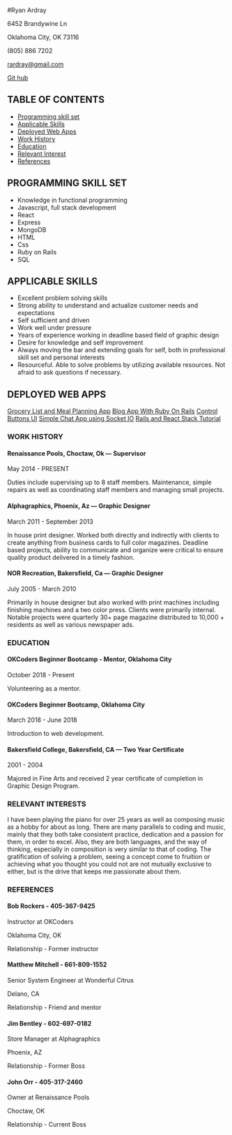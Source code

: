 #Ryan Ardray

6452 Brandywine Ln

Oklahoma City, OK 73116

(805) 886 7202

rardray@gmail.com

[Git hub](https://github.com/rardray)

## TABLE OF CONTENTS

- [Programming skill set](#programming-skill-set)
- [Applicable Skills](#applicable-skills)
- [Deployed Web Apps](#deployed-web-apps)
- [Work History](#work-history)
- [Education](#education)
- [Relevant Interest](#relevant-interests)
- [References](#references)

## PROGRAMMING SKILL SET

- Knowledge in functional programming
- Javascript, full stack development
- React
- Express
- MongoDB
- HTML
- Css
- Ruby on Rails
- SQL

## APPLICABLE SKILLS

- Excellent problem solving skills
- Strong ability to understand and actualize customer needs and expectations
- Self sufficient and driven
- Work well under pressure
- Years of experience working in deadline based field of graphic design
- Desire for knowledge and self improvement
- Always moving the bar and extending goals for self, both in professional skill set and personal interests
- Resourceful. Able to solve problems by utilizing available resources. Not afraid to ask questions if necessary.

## DEPLOYED WEB APPS

[Grocery List and Meal Planning App](https://evening-shelf-20638.herokuapp.com)
[Blog App With Ruby On Rails](https://fast-beyond-71498.herokuapp.com)
[Control Buttons UI](https://quiet-beyond-57373.herokuapp.com)
[Simple Chat App using Socket IO](https://secret-cliffs-68362.herokuapp.com)
[Rails and React Stack Tutorial](https://warm-plateau-97620.herokuapp.com)

### WORK HISTORY

#### Renaissance Pools, Choctaw, Ok — Supervisor

May 2014 - PRESENT

Duties include supervising up to 8 staff members. Maintenance, simple repairs as well as coordinating staff members and managing small projects.

#### Alphagraphics, Phoenix, Az — Graphic Designer

March 2011 - September 2013

In house print designer. Worked both directly and indirectly with clients to create anything from business cards to full color magazines. Deadline based projects, ability to communicate and organize were critical to ensure quality product delivered in a timely fashion.

#### NOR Recreation, Bakersfield, Ca — Graphic Designer

July 2005 - March 2010

Primarily in house designer but also worked with print machines including finishing machines and a two color press. Clients were primarily internal. Notable projects were quarterly 30+ page magazine distributed to 10,000 + residents as well as various newspaper ads.

### EDUCATION

#### OKCoders Beginner Bootcamp - Mentor, Oklahoma City

October 2018 - Present

Volunteering as a mentor.

#### OKCoders Beginner Bootcamp, Oklahoma City

March 2018 - June 2018

Introduction to web development.

#### Bakersfield College, Bakersfield, CA — Two Year Certificate

2001 - 2004

Majored in Fine Arts and received 2 year certificate of completion in Graphic Design Program.

### RELEVANT INTERESTS

I have been playing the piano for over 25 years as well as composing music as a hobby for about as long. There are many parallels to coding and music, mainly that they both take consistent practice, dedication and a passion for them, in order to excel. Also, they are both languages, and the way of thinking, especially in composition is very similar to that of coding. The gratification of solving a problem, seeing a concept come to fruition or achieving what you thought you could not are not mutually exclusive to either, but is the drive that keeps me passionate about them.

### REFERENCES

#### Bob Rockers - 405-367-9425

Instructor at OKCoders

Oklahoma City, OK

Relationship - Former instructor

#### Matthew Mitchell - 661-809-1552

Senior System Engineer at Wonderful Citrus

Delano, CA

Relationship - Friend and mentor

#### Jim Bentley - 602-697-0182

Store Manager at Alphagraphics

Phoenix, AZ

Relationship - Former Boss

#### John Orr - 405-317-2460

Owner at Renaissance Pools

Choctaw, OK

Relationship - Current Boss
